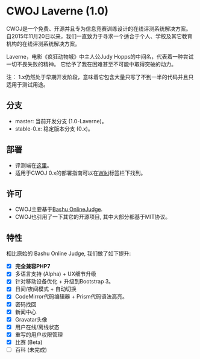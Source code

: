 # CWOJ Laverne (1.0)
CWOJ是一个免费、开源并且专为信息竞赛训练设计的在线评测系统解决方案。 自2015年11月20日以来，我们一直致力于寻求一个适合于个人、学校及其它教育机构的在线评测系统解决方案。

Laverne，电影《疯狂动物城》中主人公Judy Hopps的中间名，代表着一种尝试一切不畏失败的精神。 它给予了我在困难甚至不可能中取得突破的动力。

注： 1.x仍然处于早期开发阶段，意味着它包含大量只写了不到一半的代码并且只适用于测试用途。
     
## 分支
- master: 当前开发分支 (1.0-Laverne)。
- stable-0.x: 稳定版本分支 (0.x)。

## 部署
- 评测端在[这里](https://github.com/CDFLS/cwoj_daemon)。
- 适用于CWOJ 0.x的部署指南可以在[Wiki](https://github.com/CDFLS/CWOJ/wiki)标签栏下找到。

## 许可
- CWOJ主要基于[Bashu OnlineJudge](https://github.com/593141477/bashu-onlinejudge).
- CWOJ也引用了一下其它的开源项目, 其中大部分都基于MIT协议。

## 特性
相比原始的 Bashu Online Judge, 我们做了如下提升:
- [X] <b>完全兼容PHP7</b>
- [X] 多语言支持 (Alpha) + UX细节升级
- [X] 针对移动设备优化 + 升级到Bootstrap 3。
- [X] 日间/夜间模式 + 自动切换
- [X] CodeMirror代码编辑器 + Prism代码语法高亮。
- [X] 密码找回    
- [X] 新闻中心
- [X] Gravatar头像
- [X] 用户在线/离线状态    
- [X] 重写的用户权限管理  
- [X] 比赛 (Beta) 
- [ ] 百科 (未完成)